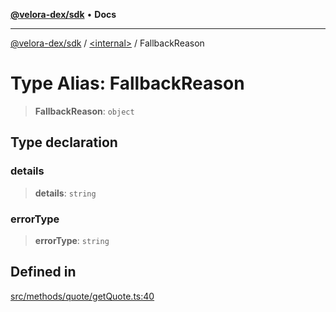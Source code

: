 [**@velora-dex/sdk**](../../README.md) • **Docs**

***

[@velora-dex/sdk](../../globals.md) / [\<internal\>](../README.md) / FallbackReason

# Type Alias: FallbackReason

> **FallbackReason**: `object`

## Type declaration

### details

> **details**: `string`

### errorType

> **errorType**: `string`

## Defined in

[src/methods/quote/getQuote.ts:40](https://github.com/VeloraDEX/sdk/blob/master/src/methods/quote/getQuote.ts#L40)
